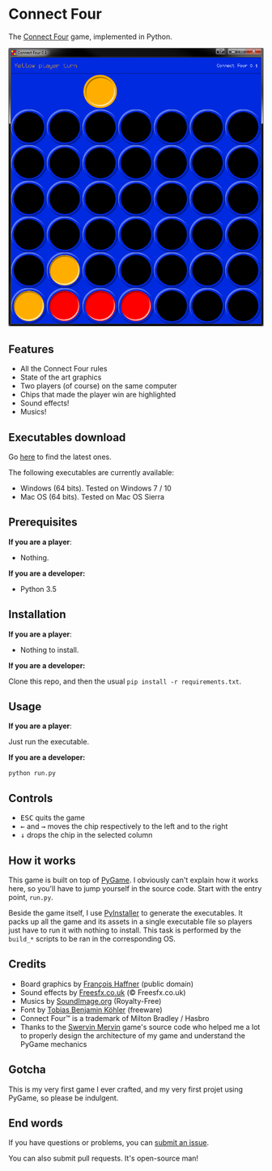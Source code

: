 # Connect Four

The [Connect Four](https://en.wikipedia.org/wiki/Connect_Four) game, implemented in Python.

<p align="center">
  <img src="https://raw.githubusercontent.com/EpocDotFr/connectfour/master/screenshot.png">
</p>

## Features

  - All the Connect Four rules
  - State of the art graphics
  - Two players (of course) on the same computer
  - Chips that made the player win are highlighted
  - Sound effects!
  - Musics!

## Executables download

Go [here](https://github.com/EpocDotFr/connectfour/releases) to find the latest ones.

The following executables are currently available:

  - Windows (64 bits). Tested on Windows 7 / 10
  - Mac OS (64 bits). Tested on Mac OS Sierra

## Prerequisites

**If you are a player**:

  - Nothing.

**If you are a developer:**

  - Python 3.5

## Installation

**If you are a player**:

  - Nothing to install.

**If you are a developer:**

Clone this repo, and then the usual `pip install -r requirements.txt`.

## Usage

**If you are a player**:

Just run the executable.

**If you are a developer:**

```
python run.py
```

## Controls

  - <kbd>ESC</kbd> quits the game
  - <kbd>←</kbd> and <kbd>→</kbd> moves the chip respectively to the left and to the right
  - <kbd>↓</kbd> drops the chip in the selected column

## How it works

This game is built on top of [PyGame](http://www.pygame.org/hifi.html). I obviously can't explain how it
works here, so you'll have to jump yourself in the source code. Start with the entry point, `run.py`.

Beside the game itself, I use [PyInstaller](http://www.pyinstaller.org/) to generate the executables. It packs up all the
game and its assets in a single executable file so players just have to run it with nothing to install. This task is
performed by the `build_*` scripts to be ran in the corresponding OS.

## Credits

  - Board graphics by [François Haffner](https://commons.wikimedia.org/wiki/File:Puissance4_01.svg) (public domain)
  - Sound effects by [Freesfx.co.uk](http://www.freesfx.co.uk/) (© Freesfx.co.uk)
  - Musics by [SoundImage.org](http://soundimage.org/dance-techno/) (Royalty-Free)
  - Font by [Tobias Benjamin Köhler](http://www.dafont.com/monofur.font) (freeware)
  - Connect Four™ is a trademark of Milton Bradley / Hasbro
  - Thanks to the [Swervin Mervin](https://github.com/buntine/SwervinMervin) game's source code who helped me a lot to properly design the architecture of my game and understand the PyGame mechanics

## Gotcha

This is my very first game I ever crafted, and my very first projet using PyGame, so please be indulgent.

## End words

If you have questions or problems, you can [submit an issue](https://github.com/EpocDotFr/connectfour/issues).

You can also submit pull requests. It's open-source man!